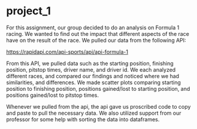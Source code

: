 # project_1

For this assignment, our group decided to do an analysis on Formula 1 racing. We wanted to find out the impact that different aspects of the race have on the result of the race. We pulled our data from the following API:

https://rapidapi.com/api-sports/api/api-formula-1 

From this API, we pulled data such as the starting position, finishing position, pitstop times, driver name, and driver id. We each analyzed different races, and compared our findings and noticed where we had similarities, and differences. We made scatter plots comparing starting position to finishing position, positions gained/lost to starting position, and positions gained/lost to pitstop times.

Whenever we pulled from the api, the api gave us proscribed code to copy and paste to pull the necessary data. We also utilized support from our professor for some help with sorting the data into dataframes.
